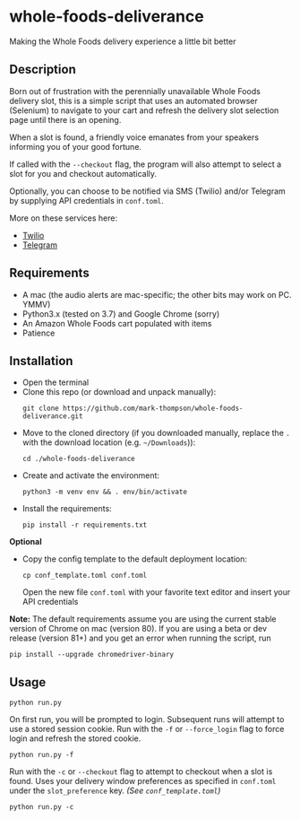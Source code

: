 # whole-foods-deliverance
Making the Whole Foods delivery experience a little bit better

## Description
Born out of frustration with the perennially unavailable Whole Foods delivery slot, this is a simple script that uses an automated browser (Selenium) to navigate to your cart and refresh the delivery slot selection page until there is an opening.

When a slot is found, a friendly voice emanates from your speakers informing you of your good fortune.

If called with the `--checkout` flag, the program will also attempt to select a slot for you and checkout automatically.

Optionally, you can choose to be notified via SMS (Twilio) and/or Telegram by supplying API credentials in `conf.toml`.

More on these services here:
- [Twilio](https://www.twilio.com/docs/usage/tutorials/how-to-use-your-free-trial-account)
- [Telegram](https://core.telegram.org/bots#6-botfather)


## Requirements
- A mac (the audio alerts are mac-specific; the other bits may work on PC. YMMV)
- Python3.x (tested on 3.7) and Google Chrome (sorry)
- An Amazon Whole Foods cart populated with items
- Patience

## Installation
- Open the terminal
- Clone this repo (or download and unpack manually):
  ```
  git clone https://github.com/mark-thompson/whole-foods-deliverance.git
  ```
- Move to the cloned directory (if you downloaded manually, replace the `.` with the download location (e.g. `~/Downloads`)):
  ```
  cd ./whole-foods-deliverance
  ```
- Create and activate the environment:
  ```
  python3 -m venv env && . env/bin/activate
  ```
- Install the requirements:
  ```
  pip install -r requirements.txt
  ```
**Optional**
- Copy the config template to the default deployment location:
  ```
  cp conf_template.toml conf.toml
  ```
  Open the new file `conf.toml` with your favorite text editor and insert your API credentials

**Note:**
The default requirements assume you are using the current stable version of Chrome on mac (version 80).
If you are using a beta or dev release (version 81+) and you get an error when running the script, run
```
pip install --upgrade chromedriver-binary
```

## Usage
```
python run.py
```

On first run, you will be prompted to login. Subsequent runs will attempt to use a stored session cookie.
Run with the `-f` or `--force_login` flag to force login and refresh the stored cookie.
```
python run.py -f
```

Run with the `-c` or `--checkout` flag to attempt to checkout when a slot is found. Uses your delivery window preferences as specified in `conf.toml` under the `slot_preference` key. _(See `conf_template.toml`)_
```
python run.py -c
```
